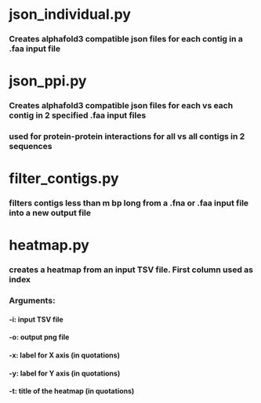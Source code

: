 # json_individual.py
### Creates alphafold3 compatible json files for each contig in a .faa input file

# json_ppi.py
### Creates alphafold3 compatible json files for each vs each contig in 2 specified .faa input files
### used for protein-protein interactions for all vs all contigs in 2 sequences

# filter_contigs.py
### filters contigs less than m bp long from a .fna or .faa input file into a new output file

# heatmap.py
### creates a heatmap from an input TSV file. First column used as index
### Arguments:
#### -i: input TSV file
#### -o: output png file
#### -x: label for X axis (in quotations)
#### -y: label for Y axis (in quotations)
#### -t: title of the heatmap (in quotations)

